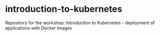 # introduction-to-kubernetes
Repository for the workshop: Introduction to Kubernetes - deployment of applications with Docker Images
